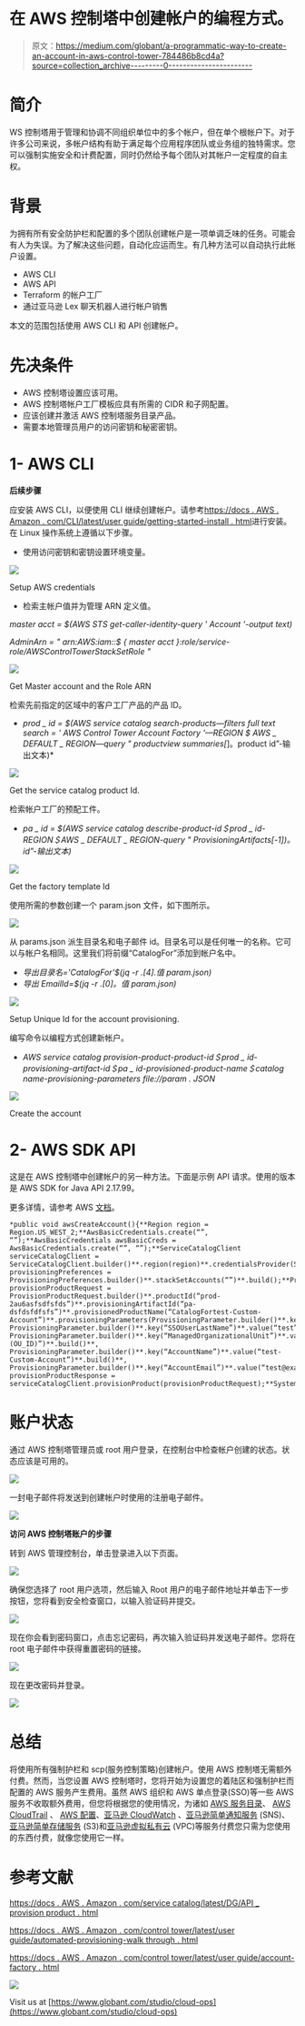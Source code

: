 # 在 AWS 控制塔中创建帐户的编程方式。

> 原文：<https://medium.com/globant/a-programmatic-way-to-create-an-account-in-aws-control-tower-784486b8cd4a?source=collection_archive---------0----------------------->

# **简介**

WS 控制塔用于管理和协调不同组织单位中的多个帐户，但在单个根帐户下。对于许多公司来说，多帐户结构有助于满足每个应用程序团队或业务组的独特需求。您可以强制实施安全和计费配置，同时仍然给予每个团队对其帐户一定程度的自主权。

# **背景**

为拥有所有安全防护栏和配置的多个团队创建帐户是一项单调乏味的任务。可能会有人为失误。为了解决这些问题，自动化应运而生。有几种方法可以自动执行此帐户设置。

*   AWS CLI
*   AWS API
*   Terraform 的帐户工厂
*   通过亚马逊 Lex 聊天机器人进行帐户销售

本文的范围包括使用 AWS CLI 和 API 创建帐户。

# **先决条件**

*   AWS 控制塔设置应该可用。
*   AWS 控制塔帐户工厂模板应具有所需的 CIDR 和子网配置。
*   应该创建并激活 AWS 控制塔服务目录产品。
*   需要本地管理员用户的访问密钥和秘密密钥。

# **1- AWS CLI**

**后续步骤**

应安装 AWS CLI，以便使用 CLI 继续创建帐户。请参考[https://docs . AWS . Amazon . com/CLI/latest/user guide/getting-started-install . html](https://docs.aws.amazon.com/cli/latest/userguide/getting-started-install.html)进行安装。在 Linux 操作系统上遵循以下步骤。

*   使用访问密钥和密钥设置环境变量。

![](img/ae67ee15af535463c00dfb4aeca3e44a.png)

Setup AWS credentials

*   检索主帐户值并为管理 ARN 定义值。

*master acct = $(AWS STS get-caller-identity-query ' Account '-output text)*

*AdminArn = " arn:AWS:iam::$ { master acct }:role/service-role/AWSControlTowerStackSetRole "*

![](img/02c8f540e50ed8c89b3a660238107532.png)

Get Master account and the Role ARN

检索先前指定的区域中的客户工厂产品的产品 ID。

*   *prod _ id = $(AWS service catalog search-products—filters full text search = ' AWS Control Tower Account Factory '—REGION $ AWS _ DEFAULT _ REGION—query " productview summaries[*]。product id”-输出文本)*

![](img/3296d714a2f926a5f11b35cb8dc27568.png)

Get the service catalog product Id.

检索帐户工厂的预配工件。

*   *pa _ id = $(AWS service catalog describe-product-id＄prod _ id-REGION＄AWS _ DEFAULT _ REGION-query " ProvisioningArtifacts[-1])。id”-输出文本)*

![](img/74411a9661812890ef429ebbe18163fe.png)

Get the factory template Id

使用所需的参数创建一个 param.json 文件，如下图所示。

![](img/d5769b9301ff4a1c07e2ef30f1544e24.png)

从 params.json 派生目录名和电子邮件 id。目录名可以是任何唯一的名称。它可以与帐户名相同。这里我们将前缀“CatalogFor”添加到帐户名中。

*   *导出目录名='CatalogFor'$(jq -r .[4].值 param.json)*
*   *导出 EmailId=$(jq -r .[0]。值 param.json)*

![](img/19b9c39a142e3b26674109a488cd800e.png)

Setup Unique Id for the account provisioning.

编写命令以编程方式创建新帐户。

*   *AWS service catalog provision-product-product-id＄prod _ id-provisioning-artifact-id＄pa _ id-provisioned-product-name＄catalog name-provisioning-parameters file://param . JSON*

![](img/a974a5443444deadc504f1e2253564f9.png)

Create the account

# **2- AWS SDK API**

这是在 AWS 控制塔中创建帐户的另一种方法。下面是示例 API 请求。使用的版本是 AWS SDK for Java API 2.17.99。

更多详情，请参考 AWS [文档](https://docs.aws.amazon.com/servicecatalog/latest/dg/API_ProvisionProduct.html)。

```
*public void awsCreateAccount(){**Region region = Region.US_WEST_2;**AwsBasicCredentials.create(“”, “”);**AwsBasicCredentials awsBasicCreds = AwsBasicCredentials.create(“”, “”);**ServiceCatalogClient serviceCatalogClient = ServiceCatalogClient.builder()**.region(region)**.credentialsProvider(StaticCredentialsProvider.create(awsBasicCreds))**.build();**ProvisioningPreferences provisioningPreferences = ProvisioningPreferences.builder()**.stackSetAccounts(“”)**.build();**ProvisionProductRequest provisionProductRequest = ProvisionProductRequest.builder()**.productId(“prod-2au6asfsdfsfds”)**.provisioningArtifactId(“pa-dsfdsfdfsfs”)**.provisionedProductName(“CatalogFortest-Custom-Account”)**.provisioningParameters(ProvisioningParameter.builder()**.key(“SSOUserEmail”)**.value(“test@example.com”)**.build(),**ProvisioningParameter.builder()**.key(“SSOUserFirstName”)**.value(“test”)**.build()**, ProvisioningParameter.builder()**.key(“SSOUserLastName”)**.value(“test”)**.build()**, ProvisioningParameter.builder()**.key(“ManagedOrganizationalUnit”)**.value(“OU_Name (OU_ID)”)**.build()**, ProvisioningParameter.builder()**.key(“AccountName”)**.value(“test-Custom-Account”)**.build()**, ProvisioningParameter.builder()**.key(“AccountEmail”)**.value(“test@example.com”)**.build())**.build();**ProvisionProductResponse provisionProductResponse = serviceCatalogClient.provisionProduct(provisionProductRequest);**System.out.println(provisionProductResponse.toString());**}*
```

# **账户状态**

通过 AWS 控制塔管理员或 root 用户登录，在控制台中检查帐户创建的状态。状态应该是可用的。

![](img/34b2fbcc7a470149e346f90f2e6d6ce6.png)

一封电子邮件将发送到创建帐户时使用的注册电子邮件。

![](img/70d8844baae7540af10131c6171bcc3d.png)

**访问 AWS 控制塔账户的步骤**

转到 AWS 管理控制台，单击登录进入以下页面。

![](img/b7318fd6007f6a45e17120827b3e1e8d.png)

确保您选择了 root 用户选项，然后输入 Root 用户的电子邮件地址并单击下一步按钮，您将看到安全检查窗口，以输入验证码并提交。

![](img/e6abdf64c0ee0f973053cf013080baef.png)

现在你会看到密码窗口，点击忘记密码，再次输入验证码并发送电子邮件。您将在 root 电子邮件中获得重置密码的链接。

![](img/e210c161810347e47fc0a9fac7b7e367.png)

现在更改密码并登录。

![](img/391c204a039679571851b53245b2cff1.png)

# **总结**

将使用所有强制护栏和 scp(服务控制策略)创建帐户。使用 AWS 控制塔无需额外付费。然而，当您设置 AWS 控制塔时，您将开始为设置您的着陆区和强制护栏而配置的 AWS 服务产生费用。虽然 AWS 组织和 AWS 单点登录(SSO)等一些 AWS 服务不收取额外费用，但您将根据您的使用情况，为诸如 [AWS 服务目录](https://aws.amazon.com/servicecatalog/pricing/)、 [AWS CloudTrail](https://aws.amazon.com/cloudtrail/pricing/) 、 [AWS 配置](https://aws.amazon.com/config/pricing/)、[亚马逊 CloudWatch](https://aws.amazon.com/cloudwatch/pricing/) 、[亚马逊简单通知服务](https://aws.amazon.com/sns/pricing/) (SNS)、[亚马逊简单存储服务](https://aws.amazon.com/s3/pricing/) (S3)和[亚马逊虚拟私有云](https://aws.amazon.com/vpc/pricing/) (VPC)等服务付费您只需为您使用的东西付费，就像您使用它一样。

# **参考文献**

[https://docs . AWS . Amazon . com/service catalog/latest/DG/API _ provision product . html](https://docs.aws.amazon.com/servicecatalog/latest/dg/API_ProvisionProduct.html)

[https://docs . AWS . Amazon . com/control tower/latest/user guide/automated-provisioning-walk through . html](https://docs.aws.amazon.com/controltower/latest/userguide/automated-provisioning-walkthrough.html)

[https://docs . AWS . Amazon . com/control tower/latest/user guide/account-factory . html](https://docs.aws.amazon.com/controltower/latest/userguide/account-factory.html)

![](img/a2688d22b350678deaf6bf43981dff4f.png)

Visit us at [https://www.globant.com/studio/cloud-ops](https://www.globant.com/studio/cloud-ops)